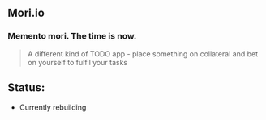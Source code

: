 ## Mori.io
### Memento mori. The time is now.

> A different kind of TODO app - place something on collateral and bet on yourself to fulfil your tasks 

<!-- ## Table of Contents

1. [Stack](#stack)
1. [Features](#features)
1. [API](#API) -->


## Status:
- Currently rebuilding

<!-- ## Features:
- Life expectancy calculator, based on average
  - Tells user roughly how many seconds, minutes, hours, days, or years they have left
- Open a contract
  - Describe the task
  - Pick timeframe
  - Pick collateral
    - Vice
      - Mock a digital service lockout
        - Netflix
        - Hulu
        - Facebook
        - Amazon 
    - Fortune
      - terms of forfeiture
    - Life (Digital)
      - Mock a digital execution
        - Facebook account deletion
        - Instagram account deletion
    - Life (Actual) // Figuratively of course
      - displays user's currrent location
- Display deadline, counter.

- Display dark/witty motivational quotes
  - First time login quote "Remember that you will die. The time is now." -->


<!-- ## API

### >> **CREATE new user**
````
POST /api/user
````
#### Parameters
The request body `data` includes up to **3** properties pertaining to details for user creation
| Name | Type | Description |
| ---- | ---- | ----------- |
| data | object | **Required** The data of the new record. Should include the properties described below.  |

#### Data Properties
All properties are **Required** except ...

| Name | Type | Description |
| --- | --- | --- |
| `username` | `string` | username for display purposes|
| `email` | `string` | unique email used for log in |
| `password` | `string` | 8 character minimum used for authentication |
| `age` | `number` | user's age |
| `sex` | `string` | user's sex |
| `location` | `string` | user's country of residence |

#### Example Input Data
````
{
  username: 'Grim', 
  email: 'r34per@gmail.com',
  password: 'ineedanewjob!',
  age: 25,
  sex: 'Male'
  location: 'United States'
}
````
#### Responses
```
Status: 201 Created
Location: /api/users/:userid
```

```
Status: 403 Forbidden
Error: User already exists
Location: /api/users/:userid
```

```
Status: 401 Forbidden
Error: Unauthorized request
```

### >> **CREATE contract**
````
POST /api/contracts/
````
#### Parameters
The request body `data` includes up to **3** properties pertaining to details for user creation
| Name | Type | Description |
| ---- | ---- | ----------- |
| data | object | **Required** The data of the new record. Should include the properties described below.  |

#### Data Properties
All properties are **Required** except ...

| Name | Type | Description |
| --- | --- | --- |
| `userid` | `integer` | user id to assign contract to |
| `description` | `string` | goal set by user |
| `deadline` | `date` | date set by user for contract deadline |
| `createdAt` | `date` | contract creation time |
| `collateral` | `string` |  reflects collateral placed by user |
| `service` | `string` | existing service for mock integration |
| `amount` | `integer` | dollar amount if collateral is monetary |


#### Example Input Data
````
{
  userid: 00001, 
  description: 'Start a metal band',
  deadline: 'Mon Apr 27 2020 21:36:39 GMT-0700 (Pacific Daylight Time)'
  createdAt: 'Fri Apr 17 2020 19:36:39 GMT-0700 (Pacific Daylight Time)',
  collateral: 'monetary',
  service: 'paypal',
  amount: '2400',
}
````
#### Responses
```
Status: 201 Created
Location: /api/contract/:contractid
```
```
Status: 401 Forbidden
Error: Unauthorized request
```

### >> **GET all contracts from user**
```
GET /api/users/:userid
```



#### Parameters
Parameters used for this API call will be parsed from the URL.

#### Response
```
Status: 200 OK
Data: 
{
  userid: 00001,
  username: 'Grim',
  deathday: 'Fri Apr 17 2080 19:36:39 GMT-0700 (Pacific Daylight Time)',
  contracts: [
    {
      isOpen: true,
      success: null,
      description: 'Start a metal band',
      deadline: 'Mon Apr 27 2020 21:36:39 GMT-0700 (Pacific Daylight Time)'
      createdAt: 'Fri Apr 17 2020 19:36:39 GMT-0700 (Pacific Daylight Time)',
      collateral: 'monetary',
      service: 'paypal',
      amount: '2400',
    },
    {
      isOpen: false,
      success: false,
      description: 'Buy daughter a cat',
      deadline: 'Fri Apr 17 2020 21:36:39 GMT-0700 (Pacific Daylight Time)'
      createdAt: 'Wed Apr 15 2020 19:36:39 GMT-0700 (Pacific Daylight Time)',
      collateral: 'digital',
      service: 'facebook',
      amount: 'null',
    },
  ]
}
```
## Stretch
### Update contract details
### Delete contract
### Update user details
### Delete user -->
